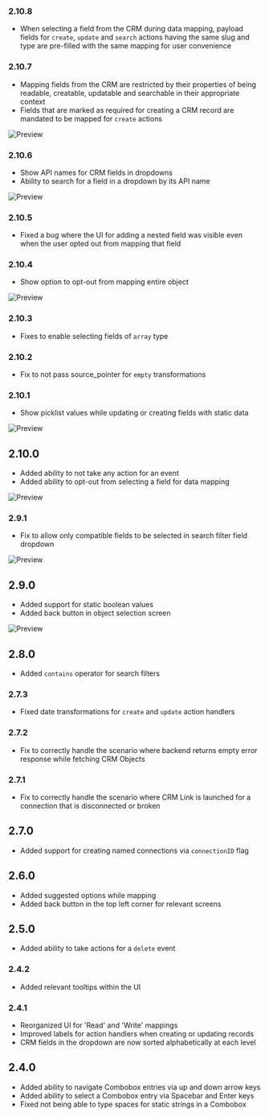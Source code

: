 ### 2.10.8

- When selecting a field from the CRM during data mapping, payload fields for `create`, `update` and `search` actions having the same slug and type are pre-filled with the same mapping for user convenience

### 2.10.7

- Mapping fields from the CRM are restricted by their properties of being readable, creatable, updatable and searchable in their appropriate context
- Fields that are marked as required for creating a CRM record are mandated to be mapped for `create` actions

![Preview](https://user-images.githubusercontent.com/110259385/190345050-1041f0c8-77d8-44fd-86d9-209dbd29e355.gif)

### 2.10.6

- Show API names for CRM fields in dropdowns
- Ability to search for a field in a dropdown by its API name

![Preview](https://user-images.githubusercontent.com/110259385/189930698-5ba875c1-f7ec-490e-aaf7-a039f1aeb9a2.png)

### 2.10.5

- Fixed a bug where the UI for adding a nested field was visible even when the user opted out from mapping that field

### 2.10.4

- Show option to opt-out from mapping entire object

![Preview](https://user-images.githubusercontent.com/110259385/188629778-e09c32ea-8c97-4685-87c0-3bdf7759d02f.gif)

### 2.10.3

- Fixes to enable selecting fields of `array` type

### 2.10.2

- Fix to not pass source_pointer for `empty` transformations

### 2.10.1

- Show picklist values while updating or creating fields with static data

![Preview](https://user-images.githubusercontent.com/110259385/186719311-37adfc75-45e9-481f-82cc-5e4e66d44d53.gif)

## 2.10.0

- Added ability to not take any action for an event
- Added ability to opt-out from selecting a field for data mapping

![Preview](https://user-images.githubusercontent.com/110259385/186135264-723b2042-1cd4-4357-a6ed-064c62bb1298.gif)

### 2.9.1

- Fix to allow only compatible fields to be selected in search filter field dropdown

![Preview](https://user-images.githubusercontent.com/110259385/186191234-f45fef6b-367e-4c04-8fb2-edf9a0a0a8b8.gif)

## 2.9.0

- Added support for static boolean values
- Added back button in object selection screen

![Preview](https://user-images.githubusercontent.com/110259385/185599998-d27c6640-a67b-446f-9723-7f70807f497f.gif)

## 2.8.0

- Added `contains` operator for search filters

### 2.7.3

- Fixed date transformations for `create` and `update` action handlers

### 2.7.2

- Fix to correctly handle the scenario where backend returns empty error response while fetching CRM Objects

### 2.7.1

- Fix to correctly handle the scenario where CRM Link is launched for a connection that is disconnected or broken

## 2.7.0

- Added support for creating named connections via `connectionID` flag

## 2.6.0

- Added suggested options while mapping
- Added back button in the top left corner for relevant screens

## 2.5.0

- Added ability to take actions for a `delete` event

### 2.4.2

- Added relevant tooltips within the UI

### 2.4.1

- Reorganized UI for 'Read' and 'Write' mappings
- Improved labels for action handlers when creating or updating records
- CRM fields in the dropdown are now sorted alphabetically at each level

## 2.4.0

- Added ability to navigate Combobox entries via up and down arrow keys
- Added ability to select a Combobox entry via Spacebar and Enter keys
- Fixed not being able to type spaces for static strings in a Combobox
